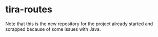 # tira-routes

Note that this is the new repository for the project already started and scrapped because of
some issues with Java.